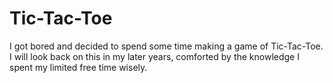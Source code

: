 # Tic-Tac-Toe

I got bored and decided to spend some time making a game of Tic-Tac-Toe. I will look back on this in my later years, comforted by the knowledge I spent my limited free time wisely.
